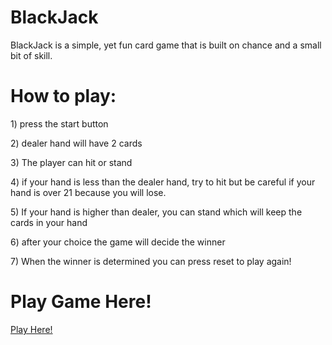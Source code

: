 # BlackJack
BlackJack is a simple, yet fun card game that is built on chance and a small bit of skill.

# How to play: 
<p> 1) press the start button </p>
<p> 2) dealer hand will have 2 cards </p>
<p> 3) The player can hit or stand </p>
<p> 4) if your hand is less than the dealer hand, try to hit but be careful if your hand is over 21 because you will lose. </p>
<p> 5) If your hand is higher than dealer, you can stand which will keep the cards in your hand </p>
<p> 6) after your choice the game will decide the winner </p>
<p> 7) When the winner is determined you can press reset to play again! </p>

<h1>Play Game Here!</h1>

[Play Here!](https://williambennett321.github.io/BlackJack/)

